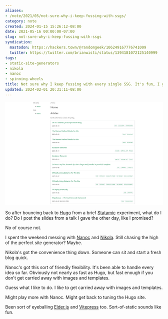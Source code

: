 ```yaml
---
aliases:
- /note/2021/05/not-sure-why-i-keep-fussing-with-ssgs/
category: note
created: 2024-01-15 15:26:12-08:00
date: 2021-05-16 00:00:00-07:00
slug: not-sure-why-i-keep-fussing-with-ssgs
syndication:
  mastodon: https://hackers.town/@randomgeek/106249167776741009
  twitter: https://twitter.com/brianwisti/status/1394181072125140999
tags:
- static-site-generators
- nikola
- nanoc
- spinning-wheels
title: Not sure why I keep fussing with every single SSG. It's fun, I guess?
updated: 2024-02-01 20:31:11-08:00
---
```


![attachments/img/2021/cover-2021-05-16.png](../../../attachments/img/2021/cover-2021-05-16.png)

So after bouncing back to [Hugo](../../../card/Hugo.md) from a brief [Statamic](../../../card/Statamic.md) experiment, what do I do? Do I post the slides from a talk I gave the other day, like I promised?

No of course not.

I spent the weekend messing with [Nanoc](https://nanoc.app) and [Nikola](https://getnikola.com). Still chasing the high of the perfect site generator? Maybe.

Nikola's got the convenience thing down. Someone can sit and start a fresh blog quick.

Nanoc's got this sort of friendly flexibility. It's been able to handle every idea so far. Obviously not nearly as fast as Hugo, but fast enough if you don't get carried away with images and templates.

Guess what I like to do. I like to get carried away with images and templates.

Might play more with Nanoc. Might get back to tuning the Hugo site.

Been sort of eyeballing [Elder.js](https://elderguide.com/tech/elderjs/) and [Vitepress](https://vitepress.vuejs.org/) too. Sort-of-static sounds like fun.